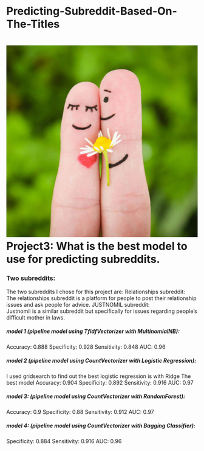 # Predicting-Subreddit-Based-On-The-Titles

# ![](pictures/pic.jpg)Project3: What is the best model to use for predicting subreddits.

### Two subreddits:
The two subreddits I chose for this project are:
Relationships subreddit:<br>
The relationships subreddit is a platform for people to post their relationship issues and ask people for advice.
JUSTNOMIL subreddit: <br>
Justnomil is a similar subreddit but specifically for issues regarding people’s difficult mother in laws.

##### model 1 (pipeline model using TfidfVectorizer with MultinomialNB):
Accuracy: 0.888
Specificity: 0.928
Sensitivity: 0.848
AUC: 0.96

##### model 2 (pipeline model using CountVectorizer with Logistic Regression):
I used gridsearch to find out the best logistic regression is with Ridge
The best model
Accuracy: 0.904
Specificity: 0.892
Sensitivity: 0.916
AUC: 0.97

##### model 3: (pipeline model using CountVectorizer with RandomForest):
Accuracy: 0.9
Specificity: 0.88
Sensitivity: 0.912
AUC: 0.97

##### model 4: (pipeline model using CountVectorizer with Bagging Classifier):
Specificity: 0.884
Sensitivity: 0.916
AUC: 0.96
